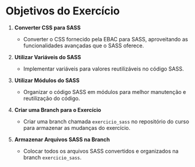 # Objetivos do Exercício

1. **Converter CSS para SASS**
   - Converter o CSS fornecido pela EBAC para SASS, aproveitando as funcionalidades avançadas que o SASS oferece.
   
2. **Utilizar Variáveis do SASS**
   - Implementar variáveis para valores reutilizáveis no código SASS.

3. **Utilizar Módulos do SASS**
   - Organizar o código SASS em módulos para melhor manutenção e reutilização do código.

4. **Criar uma Branch para o Exercício**
   - Criar uma branch chamada `exercicio_sass` no repositório do curso para armazenar as mudanças do exercício.

5. **Armazenar Arquivos SASS na Branch**
   - Colocar todos os arquivos SASS convertidos e organizados na branch `exercicio_sass`.
